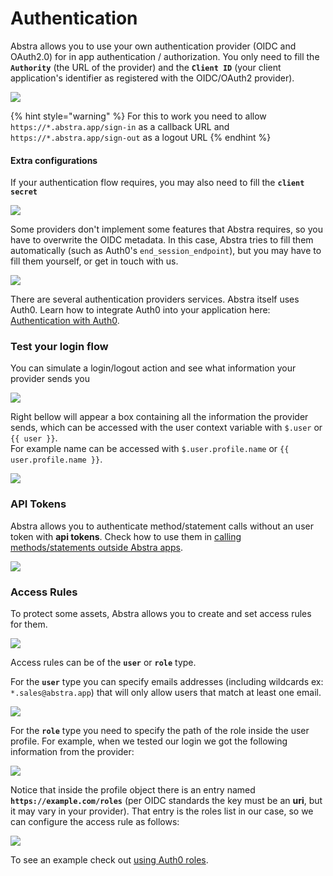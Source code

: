 # Authentication

Abstra allows you to use your own authentication provider (OIDC and OAuth2.0) for in app authentication / authorization. You only need to fill the **`Authority`** (the URL of the provider) and the **`Client ID`** (your client application's identifier as registered with the OIDC/OAuth2 provider).

![](<../../.gitbook/assets/image (57) (1) (1).png>)

{% hint style="warning" %}
For this to work you need to allow `https://*.abstra.app/sign-in` as a callback URL and `https://*.abstra.app/sign-out` as a logout URL&#x20;
{% endhint %}

#### Extra configurations

If your authentication flow requires, you may also need to fill the **`client secret`**

![](<../../.gitbook/assets/image (52) (1).png>)

Some providers don't implement some features that Abstra requires, so you have to overwrite the OIDC metadata. In this case, Abstra tries to fill them automatically (such as Auth0's `end_session_endpoint`), but you may have to fill them yourself, or get in touch with us.

![](<../../.gitbook/assets/image (54) (1).png>)

There are several authentication providers services. Abstra itself uses Auth0. Learn how to integrate Auth0 into your application here: [Authentication with Auth0](../../tutorials/common-tecniques/auth-with-auth0.md).

### Test your login flow

You can simulate a login/logout action and see what information your provider sends you

![](../../.gitbook/assets/try-now.gif)

Right bellow will appear a box containing all the information the provider sends, which can be accessed with the user context variable with `$.user` or `{{ user }}`.\
For example name can be accessed with `$.user.profile.name` or `{{ user.profile.name }}`.

![](<../../.gitbook/assets/image (49) (1).png>)

### API Tokens

Abstra allows you to authenticate method/statement calls without an user token with **api tokens**. Check how to use them in [calling methods/statements outside Abstra apps](../../tutorials/common-tecniques/calling-connectors-or-tables-from-outside-abstra.md).

![](<../../.gitbook/assets/image (53).png>)

### Access Rules

To protect some assets, Abstra allows you to create and set access rules for them.

![](<../../.gitbook/assets/image (50).png>)

Access rules can be of the **`user`** or **`role`** type.&#x20;

For the **`user`** type you can specify emails addresses (including wildcards ex: `*.sales@abstra.app`) that will only allow users that match at least one email.

![](<../../.gitbook/assets/image (47) (1).png>)

For the **`role`** type you need to specify the path of the role inside the user profile. For example, when we tested our login we got the following information from the provider:

![](<../../.gitbook/assets/image (49) (1).png>)

Notice that inside the profile object there is an entry named **`https://example.com/roles`** (per OIDC standards the key must be an **uri**, but it may vary in your provider). That entry is the roles list in our case, so we can configure the access rule as follows:

![](<../../.gitbook/assets/image (51) (1) (1).png>)

To see an example check out [using Auth0 roles](../../tutorials/common-tecniques/auth0-roles.md).
